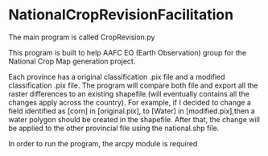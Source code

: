 # NationalCropRevisionFacilitation

The main program is called CropRevision.py

This program is built to help AAFC EO (Earth Observation) group for the National Crop Map generation project. 

Each province has a original classification .pix file and a modified classification .pix file. The program will compare both file and export all the raster differences to an existing shapefile.(will eventually contains all the changes apply across the country). For example, if I decided to change a field identified as [corn] in [original.pix], to [Water] in [modified.pix],then a water polygon should be created in the shapefile. After that, the change will be applied to the other provincial file using the national.shp file.

In order to run the program, the arcpy module is required 
